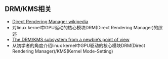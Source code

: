 
## DRM/KMS相关
- [Direct Rendering Manager wikipedia](https://en.wikipedia.org/wiki/Direct_Rendering_Manager)
 - 对linux kernel中GPU驱动的核心模块DRM(Direct Rendering Manager)的综述
- [The DRM/KMS subsystem from a newbie’s point of view](http://events.linuxfoundation.org/sites/events/files/slides/brezillon-drm-kms.pdf)
 - 从初学者的角度介绍linux kernel中GPU驱动的核心模块DRM(Direct Rendering Manager)/KMS(Kernel Mode-Setting)

